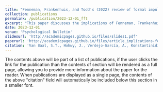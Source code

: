 ```yaml
---
title: "Fenneman, Frankenhuis, and Todd's (2022) review of formal impulsivity models: Implications for theory and measures of impulsivity"
collection: publications
permalink: /publication/2023-12-01_fft
excerpt: "This paper discusses the implications of Fenneman, Frankenhuis, and Todd's impulsivity model review and integration."
date: 2023-12-01
venue: 'Psychological Bulletin'
slidesurl: 'http://academicpages.github.io/files/slides1.pdf'
paperurl: 'http://academicpages.github.io/files/article_implications-for-theory-and-measures-of-impulsivity_van-baal-et-al2023_psych-bull.pdf'
citation: 'Van Baal, S.T., Hohwy, J., Verdejo-García, A., Konstantinidis E., and Walasek, L. (2023). Fenneman et al.’s (2022) Review of Formal Impulsivity Models: Implications for Theory and Measures of Impulsivity. _Psychological Bulletin_'
---
```


The contents above will be part of a list of publications, if the user clicks the link for the publication than the contents of section will be rendered as a full page, allowing you to provide more information about the paper for the reader. When publications are displayed as a single page, the contents of the above "citation" field will automatically be included below this section in a smaller font.
